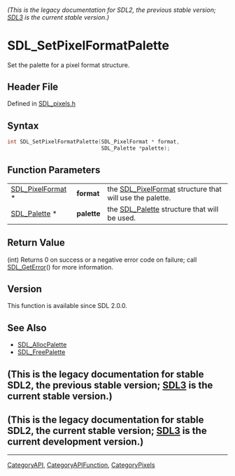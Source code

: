 ###### (This is the legacy documentation for SDL2, the previous stable version; [SDL3](https://wiki.libsdl.org/SDL3/) is the current stable version.)
# SDL_SetPixelFormatPalette

Set the palette for a pixel format structure.

## Header File

Defined in [SDL_pixels.h](https://github.com/libsdl-org/SDL/blob/SDL2/include/SDL_pixels.h)

## Syntax

```c
int SDL_SetPixelFormatPalette(SDL_PixelFormat * format,
                              SDL_Palette *palette);
```

## Function Parameters

|                                      |             |                                                                             |
| ------------------------------------ | ----------- | --------------------------------------------------------------------------- |
| [SDL_PixelFormat](SDL_PixelFormat) * | **format**  | the [SDL_PixelFormat](SDL_PixelFormat) structure that will use the palette. |
| [SDL_Palette](SDL_Palette) *         | **palette** | the [SDL_Palette](SDL_Palette) structure that will be used.                 |

## Return Value

(int) Returns 0 on success or a negative error code on failure; call
[SDL_GetError](SDL_GetError)() for more information.

## Version

This function is available since SDL 2.0.0.

## See Also

- [SDL_AllocPalette](SDL_AllocPalette)
- [SDL_FreePalette](SDL_FreePalette)


## (This is the legacy documentation for stable SDL2, the previous stable version; [SDL3](https://wiki.libsdl.org/SDL3/) is the current stable version.)



## (This is the legacy documentation for stable SDL2, the current stable version; [SDL3](https://wiki.libsdl.org/SDL3/) is the current development version.)



----
[CategoryAPI](CategoryAPI), [CategoryAPIFunction](CategoryAPIFunction), [CategoryPixels](CategoryPixels)

